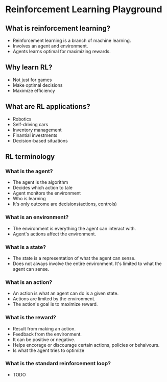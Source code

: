 # Reinforcement Learning Playground

## What is reinforcement learning?

- Reinforcement learning is a branch of machine learning.
- Involves an agent and environment.
- Agents learns optimal for maximizing rewards.

## Why learn RL?

- Not just for games
- Make optimal decisions
- Maximize efficiency

## What are RL applications?

- Robotics
- Self-driving cars
- Inventory management
- Finantial investments
- Decision-based situations

## RL terminology

### What is the agent?

- The agent is the algorithm
- Decides which action to tale
- Agent monitors the environment
- Who is learning
- It's only outcome are decisions(actions, controls)

### What is an environment?

- The environment is everything the agent can interact with.
- Agent's actions affect the environment.

### What is a state?

- The state is a representation of what the agent can sense.
- Does not always involve the entire environment. It's limited to what the agent can sense.

### What is an action?

- An action is what an agent can do is a given state.
- Actions are limited by the environment.
- The action's goal is to maximize reward.

### What is the reward?

- Result from making an action.
- Feedback from the environment.
- It can be positive or negative.
- Helps encorage or discourage certain actions, policies or behaivours.
- Is what the agent tries to optimize

### What is the standard reinforcement loop?

- TODO





